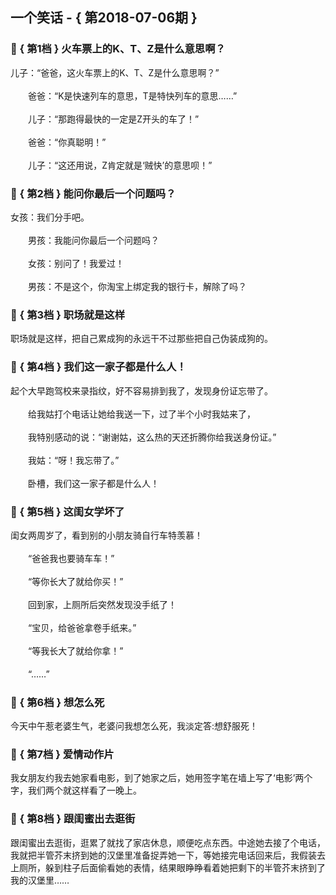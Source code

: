 ## 一个笑话 - { 第2018-07-06期 }
</hr>

### :jack_o_lantern: { 第1档 } 火车票上的K、T、Z是什么意思啊？
儿子：“爸爸，这火车票上的K、T、Z是什么意思啊？”<br/><br/>　　爸爸：“K是快速列车的意思，T是特快列车的意思……”<br/><br/>　　儿子：“那跑得最快的一定是Z开头的车了！”<br/><br/>　　爸爸：“你真聪明！”<br/><br/>　　儿子：“这还用说，Z肯定就是‘贼快’的意思呗！”


### :jack_o_lantern: { 第2档 } 能问你最后一个问题吗？
女孩：我们分手吧。<br/><br/>　　男孩：我能问你最后一个问题吗？<br/><br/>　　女孩：别问了！我爱过！<br/><br/>　　男孩：不是这个，你淘宝上绑定我的银行卡，解除了吗？


### :jack_o_lantern: { 第3档 } 职场就是这样
职场就是这样，把自己累成狗的永远干不过那些把自己伪装成狗的。


### :jack_o_lantern: { 第4档 } 我们这一家子都是什么人！
起个大早跑驾校来录指纹，好不容易排到我了，发现身份证忘带了。<br/><br/>　　给我姑打个电话让她给我送一下，过了半个小时我姑来了，<br/><br/>　　我特别感动的说：“谢谢姑，这么热的天还折腾你给我送身份证。”<br/><br/>　　我姑：“呀！我忘带了。”<br/><br/>　　卧槽，我们这一家子都是什么人！


### :jack_o_lantern: { 第5档 } 这闺女学坏了
闺女两周岁了，看到别的小朋友骑自行车特羡慕！<br/><br/>　　“爸爸我也要骑车车！”<br/><br/>　　“等你长大了就给你买！”<br/><br/>　　回到家，上厕所后突然发现没手纸了！<br/><br/>　　“宝贝，给爸爸拿卷手纸来。”<br/><br/>　　“等我长大了就给你拿！”<br/><br/>　　“……”


### :jack_o_lantern: { 第6档 } 想怎么死
今天中午惹老婆生气，老婆问我想怎么死，我淡定答:想舒服死！


### :jack_o_lantern: { 第7档 } 爱情动作片
我女朋友约我去她家看电影，到了她家之后，她用签字笔在墙上写了‘电影’两个字，我们两个就这样看了一晚上。


### :jack_o_lantern: { 第8档 } 跟闺蜜出去逛街
跟闺蜜出去逛街，逛累了就找了家店休息，顺便吃点东西。中途她去接了个电话，我就把半管芥末挤到她的汉堡里准备捉弄她一下，等她接完电话回来后，我假装去上厕所，躲到柱子后面偷看她的表情，结果眼睁睁看着她把剩下的半管芥末挤到了我的汉堡里……

